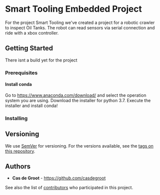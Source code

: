 # Smart Tooling Embedded Project

For the project Smart Tooling we've created a project for a robotic crawler to inspect Oil Tanks.
The robot can read sensors via serial connection and ride with a xbox controller.

## Getting Started

There isnt a build yet for the project

### Prerequisites

#### Install conda
Go to https://www.anaconda.com/download/ and select the operation system you are using.
Download the installer for python 3.7.
Execute the installer and install conda!

### Installing

## Versioning

We use [SemVer](http://semver.org/) for versioning. For the versions available, see the [tags on this repository](https://github.com/your/project/tags). 

## Authors

* **Cas de Groot** - https://github.com/casdegroot

See also the list of [contributors](https://github.com/your/project/contributors) who participated in this project.
